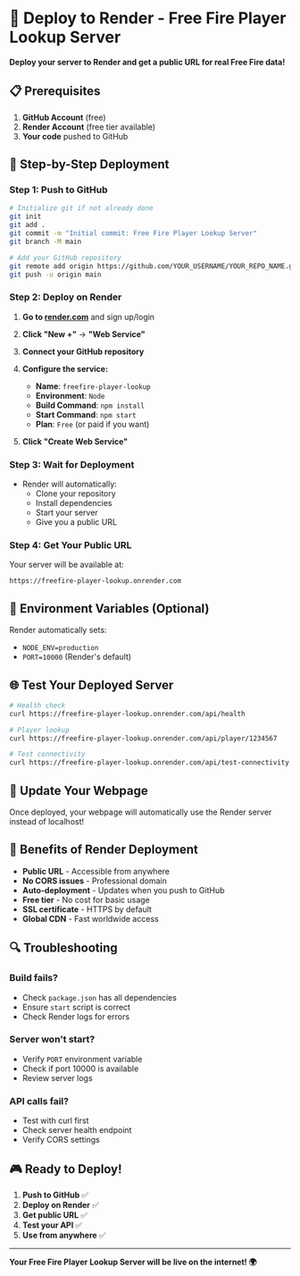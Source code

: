 # 🚀 Deploy to Render - Free Fire Player Lookup Server

**Deploy your server to Render and get a public URL for real Free Fire data!**

## 📋 Prerequisites

1. **GitHub Account** (free)
2. **Render Account** (free tier available)
3. **Your code** pushed to GitHub

## 🎯 Step-by-Step Deployment

### Step 1: Push to GitHub

```bash
# Initialize git if not already done
git init
git add .
git commit -m "Initial commit: Free Fire Player Lookup Server"
git branch -M main

# Add your GitHub repository
git remote add origin https://github.com/YOUR_USERNAME/YOUR_REPO_NAME.git
git push -u origin main
```

### Step 2: Deploy on Render

1. **Go to [render.com](https://render.com)** and sign up/login
2. **Click "New +"** → **"Web Service"**
3. **Connect your GitHub repository**
4. **Configure the service:**

   - **Name**: `freefire-player-lookup`
   - **Environment**: `Node`
   - **Build Command**: `npm install`
   - **Start Command**: `npm start`
   - **Plan**: `Free` (or paid if you want)

5. **Click "Create Web Service"**

### Step 3: Wait for Deployment

- Render will automatically:
  - Clone your repository
  - Install dependencies
  - Start your server
  - Give you a public URL

### Step 4: Get Your Public URL

Your server will be available at:
```
https://freefire-player-lookup.onrender.com
```

## 🔧 Environment Variables (Optional)

Render automatically sets:
- `NODE_ENV=production`
- `PORT=10000` (Render's default)

## 🌐 Test Your Deployed Server

```bash
# Health check
curl https://freefire-player-lookup.onrender.com/api/health

# Player lookup
curl https://freefire-player-lookup.onrender.com/api/player/1234567

# Test connectivity
curl https://freefire-player-lookup.onrender.com/api/test-connectivity
```

## 📱 Update Your Webpage

Once deployed, your webpage will automatically use the Render server instead of localhost!

## 🎯 Benefits of Render Deployment

- **Public URL** - Accessible from anywhere
- **No CORS issues** - Professional domain
- **Auto-deployment** - Updates when you push to GitHub
- **Free tier** - No cost for basic usage
- **SSL certificate** - HTTPS by default
- **Global CDN** - Fast worldwide access

## 🔍 Troubleshooting

### Build fails?
- Check `package.json` has all dependencies
- Ensure `start` script is correct
- Check Render logs for errors

### Server won't start?
- Verify `PORT` environment variable
- Check if port 10000 is available
- Review server logs

### API calls fail?
- Test with curl first
- Check server health endpoint
- Verify CORS settings

## 🎮 Ready to Deploy!

1. **Push to GitHub** ✅
2. **Deploy on Render** ✅
3. **Get public URL** ✅
4. **Test your API** ✅
5. **Use from anywhere** ✅

---

**Your Free Fire Player Lookup Server will be live on the internet! 🌍** 
